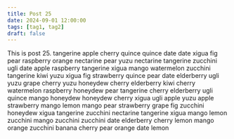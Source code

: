 ```yaml
---
title: Post 25
date: 2024-09-01 12:00:00
tags: [tag1, tag2]
draft: false
---
```

This is post 25.
tangerine
apple
cherry
quince
quince
date
date
xigua
fig
pear
raspberry
orange
nectarine
pear
yuzu
nectarine
tangerine
zucchini
ugli
date
apple
raspberry
tangerine
xigua
mango
watermelon
zucchini
tangerine
kiwi
yuzu
xigua
fig
strawberry
quince
pear
date
elderberry
ugli
yuzu
grape
cherry
yuzu
honeydew
cherry
elderberry
kiwi
cherry
watermelon
raspberry
honeydew
pear
tangerine
cherry
elderberry
ugli
quince
mango
honeydew
honeydew
cherry
xigua
ugli
apple
yuzu
apple
strawberry
mango
lemon
mango
pear
strawberry
grape
fig
zucchini
honeydew
xigua
tangerine
zucchini
nectarine
tangerine
xigua
mango
lemon
zucchini
mango
zucchini
zucchini
date
elderberry
cherry
lemon
mango
orange
zucchini
banana
cherry
pear
orange
date
lemon
